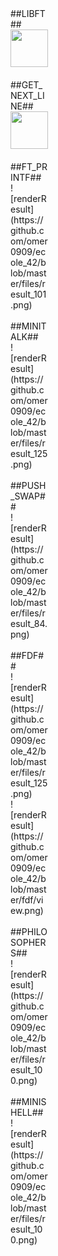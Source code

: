 <div style="width:60px ; height:60px" >
##LIBFT##<br>
<img src="https://github.com/omer0909/ecole_42/blob/master/files/result_125.png" height="60" width="60" >
<br><br>
##GET_NEXT_LINE##<br>
<img src="https://github.com/omer0909/ecole_42/blob/master/files/result_125.png" height="60" width="60" >
<br><br>
##FT_PRINTF##<br>
![renderResult](https://github.com/omer0909/ecole_42/blob/master/files/result_101.png)
<br><br>
##MINITALK##<br>
![renderResult](https://github.com/omer0909/ecole_42/blob/master/files/result_125.png)
<br><br>
##PUSH_SWAP##<br>
![renderResult](https://github.com/omer0909/ecole_42/blob/master/files/result_84.png)
<br><br>
##FDF##<br>
![renderResult](https://github.com/omer0909/ecole_42/blob/master/files/result_125.png)<br>
![renderResult](https://github.com/omer0909/ecole_42/blob/master/fdf/view.png)
<br><br>
##PHILOSOPHERS##<br>
![renderResult](https://github.com/omer0909/ecole_42/blob/master/files/result_100.png)
<br><br>
##MINISHELL##<br>
![renderResult](https://github.com/omer0909/ecole_42/blob/master/files/result_100.png)
